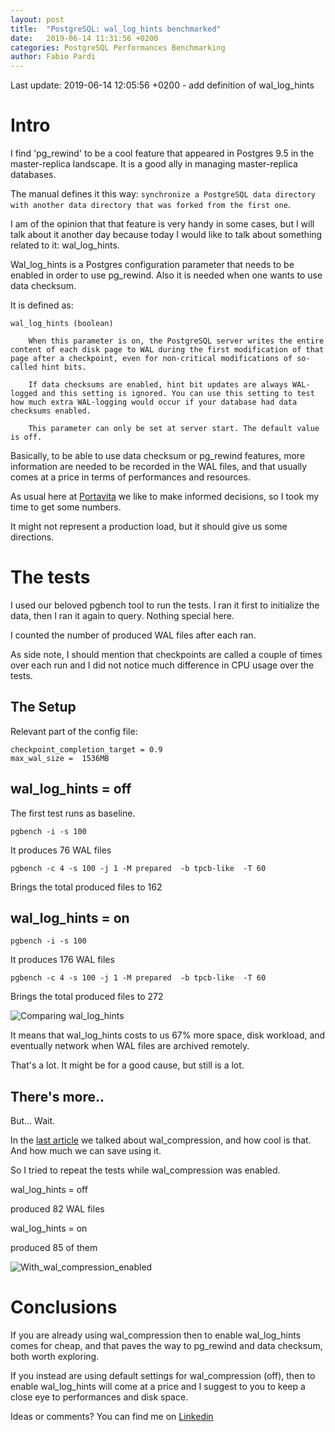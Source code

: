 ```yaml
---
layout: post
title:  "PostgreSQL: wal_log_hints benchmarked"
date:   2019-06-14 11:31:56 +0200
categories: PostgreSQL Performances Benchmarking
author: Fabio Pardi
---
```




Last update: 2019-06-14 12:05:56 +0200 - add definition of wal_log_hints


# Intro


I find 'pg_rewind' to be a cool feature that appeared in Postgres 9.5 in the master-replica landscape. It is a good ally in managing master-replica databases.

The manual defines it this way: ```synchronize a PostgreSQL data directory with another data directory that was forked from the first one```.

I am of the opinion that that feature is very handy in some cases, but I will talk about it another day because today I would like to talk about something related to it: wal_log_hints. 

Wal_log_hints is a Postgres configuration parameter that needs to be enabled in order to use pg_rewind. Also it is needed when one wants to use data checksum.

It is defined as: 

```
wal_log_hints (boolean)

    When this parameter is on, the PostgreSQL server writes the entire content of each disk page to WAL during the first modification of that page after a checkpoint, even for non-critical modifications of so-called hint bits.

    If data checksums are enabled, hint bit updates are always WAL-logged and this setting is ignored. You can use this setting to test how much extra WAL-logging would occur if your database had data checksums enabled.

    This parameter can only be set at server start. The default value is off.
```

Basically, to be able to use data checksum or pg_rewind features, more information are needed to be recorded in the WAL files, and that usually comes at a price in terms of performances and resources.

As usual here at [Portavita][portavita] we like to make informed decisions, so I took my time to get some numbers. 

It might not represent a production load, but it should give us some directions.


# The tests

I used our beloved pgbench tool to run the tests. I ran it first to initialize the data, then I ran it again to query. Nothing special here.

I counted the number of produced WAL files after each ran.

As side note, I should mention that checkpoints are called a couple of times over each run and I did not notice much difference in CPU usage over the tests.

## The Setup

Relevant part of the config file:

```
checkpoint_completion_target = 0.9
max_wal_size =  1536MB
```

## wal_log_hints = off 

The first test runs as baseline.

```pgbench -i -s 100```

It produces 76 WAL files

```pgbench -c 4 -s 100 -j 1 -M prepared  -b tpcb-like  -T 60```

Brings the total produced files to 162 



## wal_log_hints = on 

 ```pgbench -i -s 100```

It produces 176 WAL files

```pgbench -c 4 -s 100 -j 1 -M prepared  -b tpcb-like  -T 60```
 
Brings the total produced files to 272 


![Comparing wal_log_hints](https://raw.githubusercontent.com/Portavita/portavita.github.io/master/img/graph_wal_hints_1.png)


It means that wal_log_hints costs to us 67% more space, disk workload, and eventually network when WAL files are archived remotely.
 

That's a lot. It might be for a good cause, but still is a lot.




## There's more..

But... Wait.

In the [last article][last article] we talked about wal_compression, and how cool is that. And how much we can save using it.

So I tried to repeat the tests while wal_compression was enabled.


wal_log_hints = off 

produced 82 WAL files

wal_log_hints = on

produced 85 of them



![With_wal_compression_enabled](https://raw.githubusercontent.com/Portavita/portavita.github.io/master/img/wal_compression_on.png)


# Conclusions

If you are already using wal_compression then to enable wal_log_hints comes for cheap, and that paves the way to pg_rewind and data checksum, both worth exploring.

If you instead are using default settings for wal_compression (off), then to enable wal_log_hints will come at a price and I suggest to you to keep a close eye to performances and disk space.




Ideas or comments? You can find me on [Linkedin](https://www.linkedin.com/in/fabiopardi/)



[last article]: https://portavita.github.io/2019-05-13-blog_about_wal_compression/

[portavita]: https://www.portavita.com/

